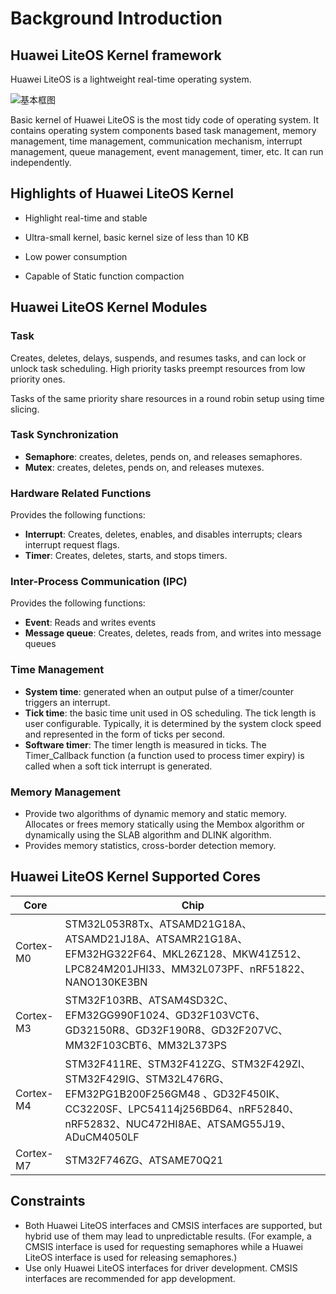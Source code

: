 # Background Introduction

## Huawei LiteOS Kernel framework

Huawei LiteOS is a lightweight real-time operating system.

<img :src="$withBase('/basic-arch.png')" alt="基本框图">

Basic kernel of Huawei LiteOS is the most tidy code of operating system. It contains operating system components based task management, memory management, time management, communication mechanism, interrupt management, queue management, event management, timer, etc. It can run independently.

## Highlights of Huawei LiteOS Kernel

- Highlight real-time and stable

- Ultra-small kernel, basic kernel size of less than 10 KB

- Low power consumption

- Capable of Static function compaction

## Huawei LiteOS Kernel Modules

### Task

Creates, deletes, delays, suspends, and resumes tasks, and can lock or unlock task scheduling. High priority tasks preempt resources from low priority ones. 

Tasks of the same priority share resources in a round robin setup using time slicing.

### Task Synchronization

- **Semaphore**: creates, deletes, pends on, and releases semaphores.
- **Mutex**: creates, deletes, pends on, and releases mutexes.  

### Hardware Related Functions

Provides the following functions:

- **Interrupt**: Creates, deletes, enables, and disables interrupts; clears interrupt request flags.
- **Timer**: Creates, deletes, starts, and stops timers.

### Inter-Process Communication (IPC)

Provides the following functions:

- **Event**: Reads and writes events   
- **Message queue**: Creates, deletes, reads from, and writes into message queues

### Time Management

- **System time**: generated when an output pulse of a timer/counter triggers an interrupt.
- **Tick time**: the basic time unit used in OS scheduling. The tick length is user configurable. Typically, it is determined by the system clock speed and represented in the form of ticks per second.
- **Software timer**: The timer length is measured in ticks. The Timer_Callback function (a function used to process timer expiry) is called when a soft tick interrupt is generated.

### Memory Management

- Provide two algorithms of dynamic memory and static memory. Allocates or frees memory statically using the Membox algorithm or dynamically using the SLAB algorithm and DLINK algorithm.
- Provides memory statistics, cross-border detection memory.

## Huawei LiteOS Kernel Supported Cores

| Core | Chip |
|-----------|----------------------|
| Cortex-M0 | STM32L053R8Tx、ATSAMD21G18A、ATSAMD21J18A、ATSAMR21G18A、EFM32HG322F64、MKL26Z128、MKW41Z512、LPC824M201JHI33、MM32L073PF、nRF51822、NANO130KE3BN |
| Cortex-M3 | STM32F103RB、ATSAM4SD32C、EFM32GG990F1024、GD32F103VCT6、GD32150R8、GD32F190R8、GD32F207VC、MM32F103CBT6、MM32L373PS |
| Cortex-M4 | STM32F411RE、STM32F412ZG、STM32F429ZI、STM32F429IG、STM32L476RG、EFM32PG1B200F256GM48 、GD32F450IK、CC3220SF、LPC54114j256BD64、nRF52840、nRF52832、NUC472HI8AE、ATSAMG55J19、ADuCM4050LF |
| Cortex-M7 | STM32F746ZG、ATSAME70Q21 |

## Constraints

- Both Huawei LiteOS interfaces and CMSIS interfaces are supported, but hybrid use of them may lead to unpredictable results. (For example, a CMSIS interface is used for requesting semaphores while a Huawei LiteOS interface is used for releasing semaphores.)
- Use only Huawei LiteOS interfaces for driver development. CMSIS interfaces are recommended for app development. 